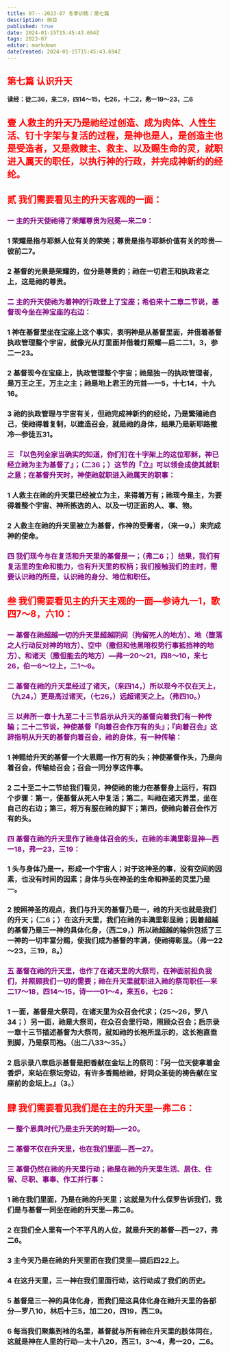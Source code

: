 ```yaml
---
title: 07---2023-07 冬季训练｜第七篇
description: 纲目
published: true
date: 2024-01-15T15:45:43.694Z
tags: 2023-07
editor: markdown
dateCreated: 2024-01-15T15:45:43.694Z
---
```


## <font color=red>第七篇  认识升天</font>

**读经：徒二36，来二9，四14～15，七26，十二2，弗一19～23，二6**

##  <font color=red>壹  人救主的升天乃是祂经过创造、成为肉体、人性生活、钉十字架与复活的过程，是神也是人，是创造主也是受造者，又是救赎主、救主、以及赐生命的灵，就职进入属天的职任，以执行神的行政，并完成神新约的经纶。</font>

## <font color=red>贰  我们需要看见主的升天客观的一面：</font>

### <font color=purple>一  主的升天使祂得了荣耀尊贵为冠冕—来二9：</font>

### 1  荣耀是指与耶稣人位有关的荣美；尊贵是指与耶稣价值有关的珍贵—彼前二7。

### 2  基督的光景是荣耀的，位分是尊贵的；祂在一切君王和执政者之上，这是祂的尊贵。

### <font color=purple>二  主的升天使祂为着神的行政登上了宝座；希伯来十二章二节说，基督现今坐在神宝座的右边：</font>

### 1  神在基督里坐在宝座上这个事实，表明神是从基督里面，并借着基督执政管理整个宇宙，就像光从灯里面并借着灯照耀—启二二1，3，参二一23。

### 2  基督现今在宝座上，执政管理整个宇宙；祂是独一的执政管理者，是万王之王，万主之主；祂是地上君王的元首—一5，十七14，十九16。

### 3  祂的执政管理与宇宙有关，但祂完成神新约的经纶，乃是繁殖祂自己，使祂得着复制，以建造召会，就是祂的身体，结果乃是新耶路撒冷—参徒五31。

### <font color=purple>三  『以色列全家当确实的知道，你们钉在十字架上的这位耶稣，神已经立祂为主为基督了』；（二36；）这节的『立』可以领会成使其就职之意；在基督升天时，神使祂就职进入祂属天的职事：</font>

### 1  人救主在祂的升天里已经被立为主，来得着万有；祂现今是主，为要得着整个宇宙、神所拣选的人、以及一切正面的人、事、物。

### 2  人救主在祂的升天里被立为基督，作神的受膏者，（来一9，）来完成神的使命。

### <font color=purple>四  我们现今与在复活和升天里的基督是一；（弗二6；）结果，我们有复活里的生命和能力，也有升天里的权柄；我们接触我们的主时，需要认识祂的所是，认识祂的身分、地位和职任。</font>

## <font color=red>叁  我们需要看见主的升天主观的一面—参诗九一1，歌四7～8，六10：</font>

### <font color=purple>一  基督在祂超越一切的升天里超越阴间（拘留死人的地方）、地（堕落之人行动反对神的地方）、空中（撒但和他黑暗权势行事抵挡神的地方）、和诸天（撒但能去的地方）—弗一20～21，四8～10，来七26，伯一6～12上，二1～6。</font>

### <font color=purple>二  基督在祂的升天里经过了诸天，（来四14，）所以现今不仅在天上，（九24，）更是高过诸天，（七26，）远超诸天之上。（弗四10。）</font>

### <font color=purple>三  以弗所一章十九至二十三节启示从升天的基督向着我们有一种传输；二十二节说，神使基督『向着召会作万有的头』；『向着召会』这辞指明从升天的基督向着召会，祂的身体，有一种传输：</font>

### 1  神赐给升天的基督一个大恩赐一作万有的头；神使基督作头，乃是向着召会，传输给召会；召会一同分享这件事。

### 2  二十至二十二节给我们看见，神使祂的能力在基督身上运行，有四个步骤：第一，使基督从死人中复活；第二，叫祂在诸天界里，坐在自己的右边；第三，将万有服在祂的脚下；第四，使祂向着召会作万有的头。

### <font color=purple>四  基督在祂的升天里作了祂身体召会的头，在祂的丰满里彰显神—西一18，弗一23，三19：</font>

### 1  头与身体乃是一，形成一个宇宙人；对于这神圣的事，没有空间的因素，也没有时间的因素；身体与头在神圣的生命和神圣的灵里乃是一。

### 2  按照神圣的观点，我们与升天的基督乃是一，祂的升天也就是我们的升天；（二6；）在这升天里，我们在祂的丰满里彰显祂；因着超越的基督乃是三一神的具体化身，（西二9，）所以祂超越的输供包括了三一神的一切丰富分赐，使我们成为基督的丰满，使祂得彰显。（弗一22～23，三19，8。）

### <font color=purple>五  基督在祂的升天里，也作了在诸天里的大祭司，在神面前担负我们，并照顾我们一切的需要；祂在升天里就职进入祂的祭司职任—来二17～18，四14～15，诗一一01～4，来五6，七26：</font>

### 1  一面，基督是大祭司，在诸天里为众召会代求；（25～26，罗八34；）另一面，祂是大祭司，在众召会里行动，照顾众召会；启示录一章十三节描述基督为大祭司，就如祂的长袍所显示的，这长袍直垂到脚，乃是祭司袍。（出二八33～35。）

### 2  启示录八章启示基督是把香献在金坛上的祭司：『另一位天使拿着金香炉，来站在祭坛旁边，有许多香赐给祂，好同众圣徒的祷告献在宝座前的金坛上。』（3。）

## <font color=red>肆  我们需要看见我们是在主的升天里—弗二6：</font>

### <font color=purple>一  整个恩典时代乃是主升天的时期—一20。</font>

### <font color=purple>二  基督不仅在升天里，也在我们里面—西一27。</font>

### <font color=purple>三  基督仍然在祂的升天里行动；祂是在祂的升天里生活、居住、住留、尽职、事奉、作工并行事：</font>

### 1  祂在我们里面，乃是在祂的升天里；这就是为什么保罗告诉我们，我们是与基督一同坐在祂的升天里—弗二6。

### 2  在我们全人里有一个不平凡的人位，就是升天的基督—西一27，弗二6。

### 3  主今天乃是在祂的升天里而在我们灵里—提后四22上。

### 4  在这升天里，三一神在我们里面行动，这行动成了我们的历史。

### 5  基督是三一神的具体化身，而我们是这具体化身在祂升天里的各部分—罗八10，林后十三5，加二20，四19，西二9。

### 6  每当我们聚集到衪的名里，基督就与所有祂在升天里的肢体同在，这就是神在人里的行动—太十八20，西三1，3～4，弗一20，二6。

<!-- Google tag (gtag.js) -->

<script async src="https://www.googletagmanager.com/gtag/js?id=G-1P8709Z16T"></script>

<script>

 window.dataLayer = window.dataLayer || [];

 function gtag(){dataLayer.push(arguments);}

 gtag('js', new Date());



 gtag('config', 'G-1P8709Z16T');

</script>
